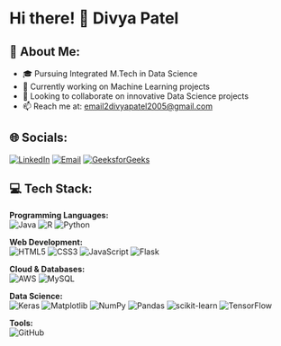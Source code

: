 # Hi there! 👋 Divya Patel

## 💫 About Me:
- 🎓 Pursuing Integrated M.Tech in Data Science
- 🤖 Currently working on Machine Learning projects
- 👥 Looking to collaborate on innovative Data Science projects
- 📫 Reach me at: [email2divyapatel2005@gmail.com](mailto:email2divyapatel2005@gmail.com)

## 🌐 Socials:
[![LinkedIn](https://img.shields.io/badge/LinkedIn-0077B5?style=flat-square&logo=linkedin&logoColor=white)](www.linkedin.com/in/divya-patel-596386250)
[![Email](https://img.shields.io/badge/Gmail-D14836?style=flat-square&logo=gmail&logoColor=white)](mailto:email2divyapatel2005@gmail.com)
[![GeeksforGeeks](https://img.shields.io/badge/GeeksforGeeks-2F8D46?style=flat-square&logo=geeksforgeeks&logoColor=white)](https://www.geeksforgeeks.org/user/divyapatb7mb/)

## 💻 Tech Stack:
**Programming Languages:**  
![Java](https://img.shields.io/badge/Java-ED8B00?style=flat-square&logo=openjdk&logoColor=white)
![R](https://img.shields.io/badge/R-276DC3?style=flat-square&logo=r&logoColor=white)
![Python](https://img.shields.io/badge/Python-3776AB?style=flat-square&logo=python&logoColor=white)

**Web Development:**  
![HTML5](https://img.shields.io/badge/HTML5-E34F26?style=flat-square&logo=html5&logoColor=white)
![CSS3](https://img.shields.io/badge/CSS3-1572B6?style=flat-square&logo=css3&logoColor=white)
![JavaScript](https://img.shields.io/badge/JavaScript-F7DF1E?style=flat-square&logo=javascript&logoColor=black)
![Flask](https://img.shields.io/badge/Flask-000000?style=flat-square&logo=flask&logoColor=white)

**Cloud & Databases:**  
![AWS](https://img.shields.io/badge/AWS-232F3E?style=flat-square&logo=amazon-aws&logoColor=white)
![MySQL](https://img.shields.io/badge/MySQL-4479A1?style=flat-square&logo=mysql&logoColor=white)

**Data Science:**  
![Keras](https://img.shields.io/badge/Keras-D00000?style=flat-square&logo=keras&logoColor=white)
![Matplotlib](https://img.shields.io/badge/Matplotlib-11557C?style=flat-square&logo=matplotlib&logoColor=white)
![NumPy](https://img.shields.io/badge/NumPy-013243?style=flat-square&logo=numpy&logoColor=white)
![Pandas](https://img.shields.io/badge/Pandas-150458?style=flat-square&logo=pandas&logoColor=white)
![scikit-learn](https://img.shields.io/badge/scikit_learn-F7931E?style=flat-square&logo=scikit-learn&logoColor=white)
![TensorFlow](https://img.shields.io/badge/TensorFlow-FF6F00?style=flat-square&logo=tensorflow&logoColor=white)

**Tools:**  
![GitHub](https://img.shields.io/badge/GitHub-181717?style=flat-square&logo=github&logoColor=white)

